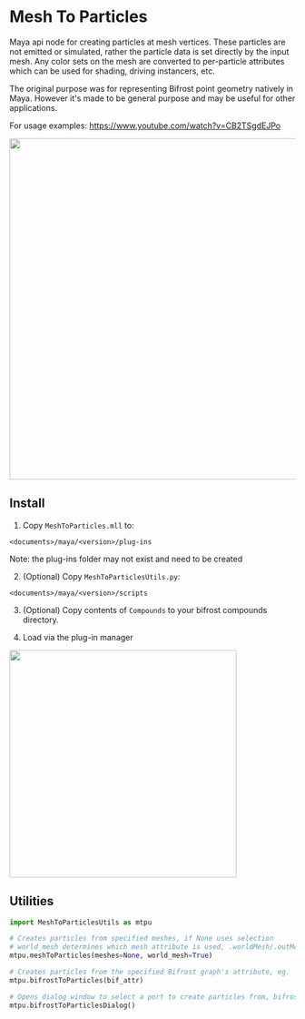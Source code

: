 # Mesh To Particles

Maya api node for creating particles at mesh vertices. These particles are not emitted or simulated, rather the particle data is set directly by the input mesh. Any color sets on the mesh are converted to per-particle attributes which can be used for shading, driving instancers, etc.

The original purpose was for representing Bifrost point geometry natively in Maya. However it's made to be general purpose and may be useful for other applications.

For usage examples:
https://www.youtube.com/watch?v=CB2TSgdEJPo

<img src="https://github.com/HeydoubleU/MeshToParticles/assets/56705510/928641cb-4ce2-45a0-9972-51723a7b5b82" width="600">

## Install

1. Copy `MeshToParticles.mll` to:
```
<documents>/maya/<version>/plug-ins
```
Note: the plug-ins folder may not exist and need to be created

2. (Optional) Copy `MeshToParticlesUtils.py`:
```
<documents>/maya/<version>/scripts
```

3. (Optional) Copy contents of `Compounds` to your bifrost compounds directory.

4. Load via the plug-in manager

<img src="https://github.com/HeydoubleU/MeshToParticles/assets/56705510/9505e180-6409-4a3e-b43b-8b6cfa2dd7f4" width="400">


## Utilities

```py
import MeshToParticlesUtils as mtpu

# Creates particles from specified meshes, if None uses selection
# world_mesh determines which mesh attribute is used, .worldMesh/.outMesh.
mtpu.meshToParticles(meshes=None, world_mesh=True)

# Creates particles from the specified Bifrost graph's attribute, eg. 'bifrostGraphShape1.out_mesh'
mtpu.bifrostToParticles(bif_attr)

# Opens dialog window to select a port to create particles from, bifrost graph/board must be selected first.
mtpu.bifrostToParticlesDialog()
```
